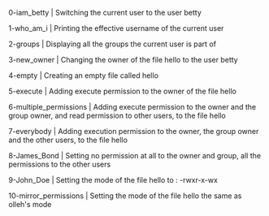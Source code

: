 0-iam_betty | Switching the current user to the user betty

1-who_am_i | Printing the effective username of the current user

2-groups | Displaying all the groups the current user is part of

3-new_owner | Changing the owner of the file hello to the user betty

4-empty | Creating an empty file called hello

5-execute | Adding execute permission to the owner of the file hello

6-multiple_permissions | Adding execute permission to the owner and the group owner, and read permission to other users, to the file hello

7-everybody | Adding execution permission to the owner, the group owner and the other users, to the file hello

8-James_Bond | Setting no permission at all to the owner and group, all the permissions to the other users

9-John_Doe | Setting the mode of the file hello to : -rwxr-x-wx

10-mirror_permissions | Setting the mode of the file hello the same as olleh's mode
